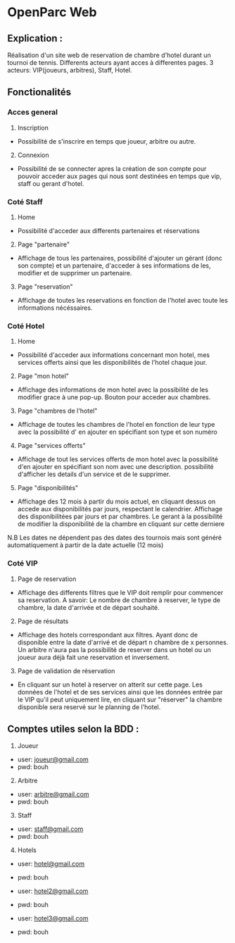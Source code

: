 # OpenParc Web


## Explication :

Réalisation d'un site web de reservation de chambre d'hotel durant un tournoi de tennis. Differents acteurs ayant acces à differentes pages. 3 acteurs: VIP(joueurs, arbitres), Staff, Hotel.

## Fonctionalités

### Acces general
1. Inscription
- Possibilité de s'inscrire en temps que joueur, arbitre ou autre.

2. Connexion
- Possibilité de se connecter apres la création de son compte pour pouvoir acceder aux pages qui nous sont destinées en temps que vip, staff ou gerant d'hotel.

### Coté Staff

1. Home
- Possibilité d'acceder aux differents partenaires et réservations

2. Page "partenaire"
- Affichage de tous les partenaires, possibilité d'ajouter un gérant (donc son compte) et un partenaire, d'acceder à ses informations de les, modifier et de supprimer un partenaire.

3. Page "reservation"
- Affichage de toutes les reservations en fonction de l'hotel avec toute les informations nécéssaires.

### Coté Hotel

1. Home
- Possibilité d'acceder aux informations concernant mon hotel, mes services offerts ainsi que les disponibilités de l'hotel chaque jour.

2. Page "mon hotel"
- Affichage des informations de mon hotel avec la possibilité de les modifier grace à une pop-up. Bouton pour acceder aux chambres.

3. Page "chambres de l'hotel"
- Affichage de toutes les chambres de l'hotel en fonction de leur type avec la possibilité d' en ajouter en spécifiant son type et son numéro

4. Page "services offerts"
- Affichage de tout les services offerts de mon hotel avec la possibilité d'en ajouter en spécifiant son nom avec une description. possibilité d'afficher les details d'un service et de le supprimer.

5. Page "disponibilités"
- Affichage des 12 mois à partir du mois actuel, en cliquant dessus on accede aux disponibilités par jours, respectant le calendrier.
Affichage des disponibilitées par jours et par chambres. Le gerant à la possibilité de modifier la disponibilité de la chambre en cliquant sur cette derniere

N.B Les dates ne dépendent pas des dates des tournois mais sont généré automatiquement à partir de la date actuelle (12 mois)

### Coté VIP

1. Page de reservation
- Affichage des differents filtres que le VIP doit remplir pour commencer sa reservation. A savoir: Le nombre de chambre à reserver, le type de chambre, la date d'arrivée et de départ souhaité.

2. Page de résultats
- Affichage des hotels correspondant aux filtres. Ayant donc de disponible entre la date d'arrivé et de départ n chambre de x personnes. Un arbitre n'aura pas la possibilité de reserver dans un hotel ou un joueur aura déjà fait une reservation et inversement.

3. Page de validation de réservation
- En cliquant sur un hotel à reserver on atterit sur cette page. Les données de l'hotel et de ses services ainsi que les données entrée par le VIP qu'il peut uniquement lire, en cliquant sur "réserver" la chambre disponible sera reservé sur le planning de l'hotel.

## Comptes utiles selon la BDD :

1. Joueur
- user: joueur@gmail.com
- pwd: bouh

2. Arbitre
- user: arbitre@gmail.com
- pwd: bouh

3. Staff
- user: staff@gmail.com
- pwd: bouh

4. Hotels
- user: hotel@gmail.com
- pwd: bouh

- user: hotel2@gmail.com
- pwd: bouh

- user: hotel3@gmail.com
- pwd: bouh
